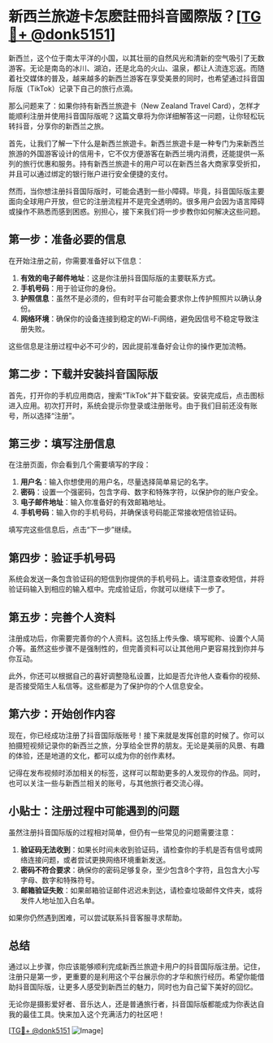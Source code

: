 # 新西兰旅遊卡怎麽註冊抖音國際版？[[TG💪+ @donk5151](https://t.me/s/donk5151)]

新西兰，这个位于南太平洋的小国，以其壮丽的自然风光和清新的空气吸引了无数游客。无论是南岛的冰川、湖泊，还是北岛的火山、温泉，都让人流连忘返。而随着社交媒体的普及，越来越多的新西兰游客在享受美景的同时，也希望通过抖音国际版（TikTok）记录下自己的旅行点滴。

那么问题来了：如果你持有新西兰旅遊卡（New Zealand Travel Card），怎样才能顺利注册并使用抖音国际版呢？这篇文章将为你详细解答这一问题，让你轻松玩转抖音，分享你的新西兰之旅。

首先，让我们了解一下什么是新西兰旅遊卡。新西兰旅遊卡是一种专门为来新西兰旅游的外国游客设计的信用卡，它不仅方便游客在新西兰境内消费，还能提供一系列的旅行优惠和服务。持有新西兰旅遊卡的用户可以在新西兰各大商家享受折扣，并且可以通过绑定的银行账户进行安全便捷的支付。

然而，当你想注册抖音国际版时，可能会遇到一些小障碍。毕竟，抖音国际版主要面向全球用户开放，但它的注册流程并不是完全透明的。很多用户会因为语言障碍或操作不熟悉而感到困惑。别担心，接下来我们将一步步教你如何解决这些问题。

## 第一步：准备必要的信息

在开始注册之前，你需要准备好以下信息：

1. **有效的电子邮件地址**：这是你注册抖音国际版的主要联系方式。
2. **手机号码**：用于验证你的身份。
3. **护照信息**：虽然不是必须的，但有时平台可能会要求你上传护照照片以确认身份。
4. **网络环境**：确保你的设备连接到稳定的Wi-Fi网络，避免因信号不稳定导致注册失败。

这些信息是注册过程中必不可少的，因此提前准备好会让你的操作更加流畅。

## 第二步：下载并安装抖音国际版

首先，打开你的手机应用商店，搜索“TikTok”并下载安装。安装完成后，点击图标进入应用。初次打开时，系统会提示你登录或注册账号。由于我们目前还没有账号，所以选择“注册”。

## 第三步：填写注册信息

在注册页面，你会看到几个需要填写的字段：

1. **用户名**：输入你想使用的用户名，尽量选择简单易记的名字。
2. **密码**：设置一个强密码，包含字母、数字和特殊字符，以保护你的账户安全。
3. **电子邮件地址**：输入你准备好的有效邮箱地址。
4. **手机号码**：输入你的手机号码，并确保该号码能正常接收短信验证码。

填写完这些信息后，点击“下一步”继续。

## 第四步：验证手机号码

系统会发送一条包含验证码的短信到你提供的手机号码上。请注意查收短信，并将验证码输入到相应的输入框中。完成验证后，你就可以继续下一步了。

## 第五步：完善个人资料

注册成功后，你需要完善你的个人资料。这包括上传头像、填写昵称、设置个人简介等。虽然这些步骤不是强制性的，但完善资料可以让其他用户更容易找到你并与你互动。

此外，你还可以根据自己的喜好调整隐私设置，比如是否允许他人查看你的视频、是否接受陌生人私信等。这些都是为了保护你的个人信息安全。

## 第六步：开始创作内容

现在，你已经成功注册了抖音国际版账号！接下来就是发挥创意的时候了。你可以拍摄短视频记录你的新西兰之旅，分享给全世界的朋友。无论是美丽的风景、有趣的体验，还是地道的文化，都可以成为你的创作素材。

记得在发布视频时添加相关的标签，这样可以帮助更多的人发现你的作品。同时，也可以关注一些与新西兰相关的账号，与其他旅行者交流心得。

## 小贴士：注册过程中可能遇到的问题

虽然注册抖音国际版的过程相对简单，但仍有一些常见的问题需要注意：

1. **验证码无法收到**：如果长时间未收到验证码，请检查你的手机是否有信号或网络连接问题，或者尝试更换网络环境重新发送。
2. **密码不符合要求**：确保你的密码足够复杂，至少包含8个字符，且包含大小写字母、数字和特殊符号。
3. **邮箱验证失败**：如果邮箱验证邮件迟迟未到达，请检查垃圾邮件文件夹，或将发件人地址加入白名单。

如果你仍然遇到困难，可以尝试联系抖音客服寻求帮助。

## 总结

通过以上步骤，你应该能够顺利完成新西兰旅遊卡用户的抖音国际版注册。记住，注册只是第一步，更重要的是利用这个平台展示你的才华和旅行经历。希望你能借助抖音国际版，让更多人感受到新西兰的魅力，同时也为自己留下美好的回忆。

无论你是摄影爱好者、音乐达人，还是普通旅行者，抖音国际版都能成为你表达自我的最佳工具。快来加入这个充满活力的社区吧！

[[TG💪+ @donk5151](https://t.me/s/donk5151) ![Image](https://i.postimg.cc/rwNCRYN7/Snipaste-2025-04-30-17-27-05.png)]